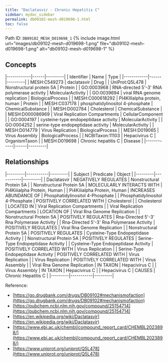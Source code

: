 ```yaml
---
title: "Daclatasvir - Chronic Hepatitis C"
sidebar: mydoc_sidebar
permalink: db09102-mesh-d019698-1.html
toc: false 
---
```



Path ID: `DB09102_MESH_D019698_1`
{% include image.html url="images/db09102-mesh-d019698-1.png" file="db09102-mesh-d019698-1.png" alt="db09102-mesh-d019698-1" %}

## Concepts

|------------|------|---------|
| Identifier | Name | Type    |
|------------|------|---------|
| MESH:C549273 | daclatasvir | Drug |
| UniProt:Q5L478 | Nonstructural protein 5A | Protein |
| GO:0003968 | RNA-directed 5'-3' RNA polymerase activity | MolecularActivity |
| GO:0039694 | viral RNA genome replication | BiologicalProcess |
| MESH:C000618292 | PI4KIIIalpha protein, human | Protein |
| MESH:C037178 | phosphatidylinositol 4-phosphate | ChemicalSubstance |
| MESH:D002784 | Cholesterol | ChemicalSubstance |
| MESH:D000086969 | Viral Replication Compartments | CellularComponent |
| GO:0004197 | cysteine-type endopeptidase activity | MolecularActivity |
| GO:0004252 | serine-type endopeptidase activity | MolecularActivity |
| MESH:D014779 | Virus Replication | BiologicalProcess |
| MESH:D019065 | Virus Assembly | BiologicalProcess |
| NCBITaxon:11103 | Hepacivirus C | OrganismTaxon |
| MESH:D019698 | Chronic hepatitis C | Disease |
|------------|------|---------|

## Relationships

|---------|-----------|---------|
| Subject | Predicate | Object  |
|---------|-----------|---------|
| Daclatasvir | NEGATIVELY REGULATES | Nonstructural Protein 5A |
| Nonstructural Protein 5A | MOLECULARLY INTERACTS WITH | Pi4Kiiialpha Protein, Human |
| Pi4Kiiialpha Protein, Human | INCREASES ABUNDANCE OF | Phosphatidylinositol 4-Phosphate |
| Phosphatidylinositol 4-Phosphate | POSITIVELY CORRELATED WITH | Cholesterol |
| Cholesterol | LOCATED IN | Viral Replication Compartments |
| Viral Replication Compartments | LOCATION OF | Viral Rna Genome Replication |
| Nonstructural Protein 5A | POSITIVELY REGULATES | Rna-Directed 5'-3' Rna Polymerase Activity |
| Rna-Directed 5'-3' Rna Polymerase Activity | POSITIVELY REGULATES | Viral Rna Genome Replication |
| Nonstructural Protein 5A | POSITIVELY REGULATES | Cysteine-Type Endopeptidase Activity |
| Nonstructural Protein 5A | POSITIVELY REGULATES | Serine-Type Endopeptidase Activity |
| Cysteine-Type Endopeptidase Activity | POSITIVELY CORRELATED WITH | Virus Replication |
| Serine-Type Endopeptidase Activity | POSITIVELY CORRELATED WITH | Virus Replication |
| Virus Replication | POSITIVELY CORRELATED WITH | Virus Assembly |
| Viral Rna Genome Replication | IN TAXON | Hepacivirus C |
| Virus Assembly | IN TAXON | Hepacivirus C |
| Hepacivirus C | CAUSES | Chronic Hepatitis C |
|---------|-----------|---------|

Reference: 
  - [https://go.drugbank.com/drugs/DB09102#mechanismofaction](https://go.drugbank.com/drugs/DB09102#mechanismofaction)
  - [https://pubchem.ncbi.nlm.nih.gov/compound/25154714](https://pubchem.ncbi.nlm.nih.gov/compound/25154714)
  - [https://en.wikipedia.org/wiki/Daclatasvir](https://en.wikipedia.org/wiki/Daclatasvir)
  - [https://www.ebi.ac.uk/chembl/compound_report_card/CHEMBL2023898/](https://www.ebi.ac.uk/chembl/compound_report_card/CHEMBL2023898/)
  - [https://www.uniprot.org/uniprot/Q5L478](https://www.uniprot.org/uniprot/Q5L478)
